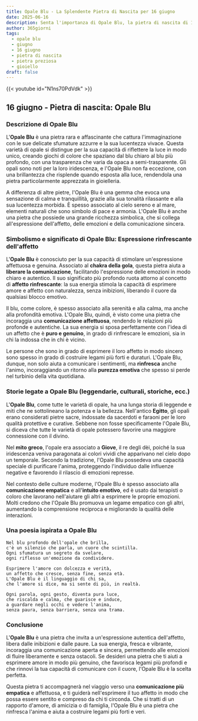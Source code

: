 ```yaml
---
title: Opale Blu - La Splendente Pietra di Nascita per 16 giugno
date: 2025-06-16
description: Senta l'importanza di Opale Blu, la pietra di nascita di 16 giugno che simboleggia Espressione rinfrescante dell'affetto. Lasci che la sua bellezza e il suo significato illuminino la sua giornata.
author: 365giorni
tags:
  - opale blu
  - giugno
  - 16 giugno
  - pietra di nascita
  - pietra preziosa
  - gioiello
draft: false
---
```


{{< youtube id="N1ns70PdVdk" >}}

## 16 giugno - Pietra di nascita: Opale Blu

### Descrizione di Opale Blu

L'**Opale Blu** è una pietra rara e affascinante che cattura l'immaginazione con le sue delicate sfumature azzurre e la sua lucentezza vivace. Questa varietà di opale si distingue per la sua capacità di riflettere la luce in modo unico, creando giochi di colore che spaziano dal blu chiaro al blu più profondo, con una trasparenza che varia da opaca a semi-trasparente. Gli opali sono noti per la loro iridescenza, e l'Opale Blu non fa eccezione, con una brillantezza che risplende quando esposta alla luce, rendendola una pietra particolarmente apprezzata in gioielleria.

A differenza di altre pietre, l'Opale Blu è una gemma che evoca una sensazione di calma e tranquillità, grazie alla sua tonalità rilassante e alla sua lucentezza morbida. È spesso associato al cielo sereno e al mare, elementi naturali che sono simbolo di pace e armonia. L'Opale Blu è anche una pietra che possiede una grande ricchezza simbolica, che si collega all'espressione dell'affetto, delle emozioni e della comunicazione sincera.

### Simbolismo e significato di Opale Blu: Espressione rinfrescante dell'affetto

L'**Opale Blu** è conosciuto per la sua capacità di stimolare un'espressione affettuosa e genuina. Associato al **chakra della gola**, questa pietra aiuta a **liberare la comunicazione**, facilitando l'espressione delle emozioni in modo chiaro e autentico. Il suo significato più profondo ruota attorno al concetto di **affetto rinfrescante**: la sua energia stimola la capacità di esprimere amore e affetto con naturalezza, senza inibizioni, liberando il cuore da qualsiasi blocco emotivo.

Il blu, come colore, è spesso associato alla serenità e alla calma, ma anche alla profondità emotiva. L'Opale Blu, quindi, è visto come una pietra che incoraggia una **comunicazione affettuosa**, rendendo le relazioni più profonde e autentiche. La sua energia si sposa perfettamente con l'idea di un affetto che è **puro e genuino**, in grado di rinfrescare le emozioni, sia in chi la indossa che in chi è vicino.

Le persone che sono in grado di esprimere il loro affetto in modo sincero sono spesso in grado di costruire legami più forti e duraturi. L'Opale Blu, dunque, non solo aiuta a comunicare i sentimenti, ma **rinfresca** anche l'animo, incoraggiando un ritorno alla **purezza emotiva** che spesso si perde nel turbinio della vita quotidiana.

### Storie legate a Opale Blu (leggendarie, culturali, storiche, ecc.)

L'**Opale Blu**, come tutte le varietà di opale, ha una lunga storia di leggende e miti che ne sottolineano la potenza e la bellezza. Nell'antico **Egitto**, gli opali erano considerati pietre sacre, indossate da sacerdoti e faraoni per le loro qualità protettive e curative. Sebbene non fosse specificamente l'Opale Blu, si diceva che tutte le varietà di opale potessero favorire una maggiore connessione con il divino.

Nel **mito greco**, l'opale era associato a **Giove**, il re degli dèi, poiché la sua iridescenza veniva paragonata ai colori vividi che apparivano nel cielo dopo un temporale. Secondo la tradizione, l'Opale Blu possedeva una capacità speciale di purificare l'anima, proteggendo l'individuo dalle influenze negative e favorendo il rilascio di emozioni represse.

Nel contesto delle culture moderne, l'Opale Blu è spesso associato alla **comunicazione empatica** e all'**intuito emotivo**, ed è usato dai terapisti o coloro che lavorano nell'aiutare gli altri a esprimere le proprie emozioni. Molti credono che l'Opale Blu promuova un legame empatico con gli altri, aumentando la comprensione reciproca e migliorando la qualità delle interazioni.

### Una poesia ispirata a Opale Blu

```
Nel blu profondo dell'opale che brilla,  
c'è un silenzio che parla, un cuore che scintilla.  
Ogni sfumatura un segreto da svelare,  
ogni riflesso un'emozione da condividere.

Esprimere l'amore con dolcezza e verità,  
un affetto che cresce, senza fine, senza età.  
L'Opale Blu è il linguaggio di chi sa,  
che l'amore si dice, ma si sente di più, in realtà.

Ogni parola, ogni gesto, diventa pura luce,  
che riscalda e calma, che guarisce e induce,  
a guardare negli occhi e vedere l'anima,  
senza paura, senza barriera, senza una trama.
```

### Conclusione

L'**Opale Blu** è una pietra che invita a un'espressione autentica dell'affetto, libera dalle inibizioni e dalle paure. La sua energia, fresca e vibrante, incoraggia una comunicazione aperta e sincera, permettendo alle emozioni di fluire liberamente e senza ostacoli. Se desideri una pietra che ti aiuti a esprimere amore in modo più genuino, che favorisca legami più profondi e che rinnovi la tua capacità di comunicare con il cuore, l'Opale Blu è la scelta perfetta.

Questa pietra ti accompagnerà nel viaggio verso una **comunicazione più empatica** e affettuosa, e ti guiderà nell'esprimere il tuo affetto in modo che possa essere sentito e compreso da chi ti circonda. Che si tratti di un rapporto d'amore, di amicizia o di famiglia, l'Opale Blu è una pietra che rinfresca l'anima e aiuta a costruire legami più forti e veri.